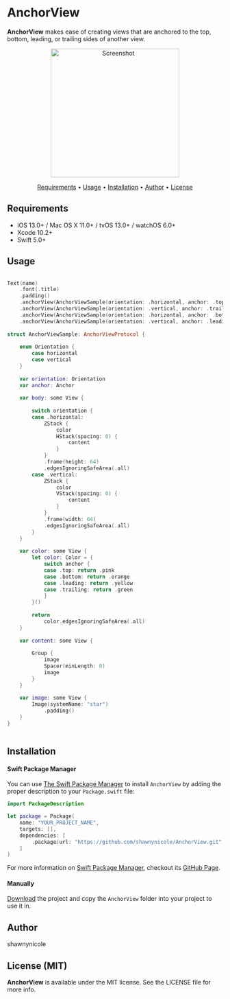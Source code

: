 # AnchorView

**AnchorView** makes ease of creating views that are anchored to the top, bottom, leading, or trailing sides of another view.

<p align="center">
<img src="../assets/screenshot.png?raw=true" alt="Screenshot" width="300" />
</p>

<p align="center">
    <a href="#requirements">Requirements</a> • <a href="#usage">Usage</a> • <a href="#installation">Installation</a> • <a href="#author">Author</a> • <a href="#license-mit">License</a>
</p>

## Requirements

- iOS 13.0+ / Mac OS X 11.0+ / tvOS 13.0+ / watchOS 6.0+
- Xcode 10.2+
- Swift 5.0+

## Usage

```swift

Text(name)
    .font(.title)
    .padding()
    .anchorView(AnchorViewSample(orientation: .horizontal, anchor: .top))
    .anchorView(AnchorViewSample(orientation: .vertical, anchor: .trailing))
    .anchorView(AnchorViewSample(orientation: .horizontal, anchor: .bottom))
    .anchorView(AnchorViewSample(orientation: .vertical, anchor: .leading))
    
struct AnchorViewSample: AnchorViewProtocol {
    
    enum Orientation {
        case horizontal
        case vertical
    }
    
    var orientation: Orientation
    var anchor: Anchor
    
    var body: some View {
        
        switch orientation {
        case .horizontal:
            ZStack {
                color
                HStack(spacing: 0) {
                    content
                }
            }
            .frame(height: 64)
            .edgesIgnoringSafeArea(.all)
        case .vertical:
            ZStack {
                color
                VStack(spacing: 0) {
                    content
                }
            }
            .frame(width: 64)
            .edgesIgnoringSafeArea(.all)
        }
    }
    
    var color: some View {
        let color: Color = {
            switch anchor {
            case .top: return .pink
            case .bottom: return .orange
            case .leading: return .yellow
            case .trailing: return .green
            }
        }()
        
        return
            color.edgesIgnoringSafeArea(.all)
    }
    
    var content: some View {
        
        Group {
            image
            Spacer(minLength: 0)
            image
        }
    }
    
    var image: some View {
        Image(systemName: "star")
            .padding()
    }
}
    
```

## Installation

#### Swift Package Manager
You can use [The Swift Package Manager](https://swift.org/package-manager) to install `AnchorView` by adding the proper description to your `Package.swift` file:
```swift
import PackageDescription

let package = Package(
    name: "YOUR_PROJECT_NAME",
    targets: [],
    dependencies: [
        .package(url: "https://github.com/shawnynicole/AnchorView.git", from: "1.0.0")
    ]
)
```
For more information on [Swift Package Manager](https://swift.org/package-manager), checkout its [GitHub Page](https://github.com/apple/swift-package-manager).

#### Manually

[Download](https://github.com/shawnynicole/AnchorView/archive/master.zip) the project and copy the `AnchorView` folder into your project to use it in.

## Author

shawnynicole

## License (MIT)

**AnchorView** is available under the MIT license. See the LICENSE file for more info.
